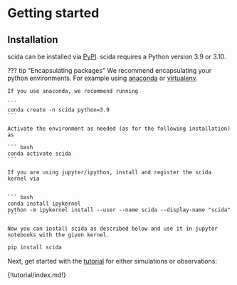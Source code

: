 # Getting started

## Installation

scida can be installed via [PyPI](https://pypi.org/). scida requires a Python version 3.9 or 3.10.

??? tip "Encapsulating packages"
    We recommend encapsulating your python environments. For example using [anaconda](https://www.anaconda.com/) or [virtualenv](https://virtualenv.pypa.io/en/latest/).

    If you use anaconda, we recommend running

    ```
    conda create -n scida python=3.9
    ```

    Activate the environment as needed (as for the following installation) as

    ``` bash
    conda activate scida
    ```

    If you are using jupyter/ipython, install and register the scida kernel via


    ``` bash
    conda install ipykernel
    python -m ipykernel install --user --name scida --display-name "scida"
    ```

    Now you can install scida as described below and use it in jupyter notebooks with the given kernel.

``` bash
pip install scida
```


Next, get started with the [tutorial](tutorial/index.md) for either simulations or observations:

{!tutorial/index.md!}
